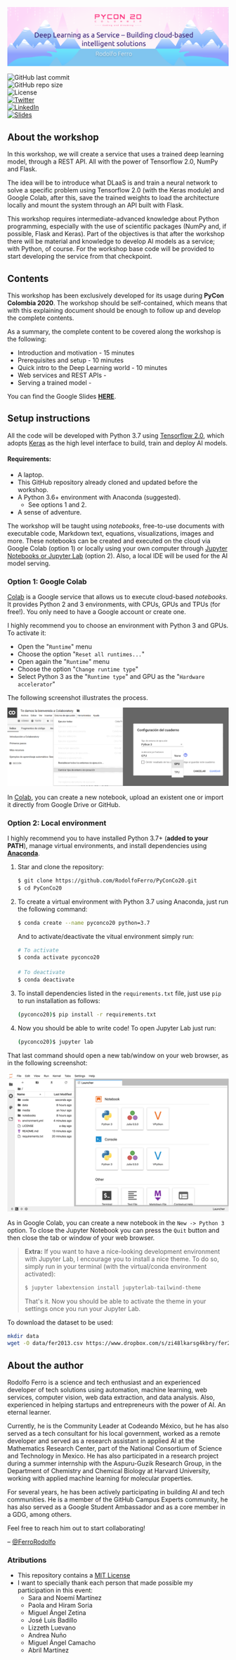 ![PyConCo20](media/banner.png)

![GitHub last commit](https://img.shields.io/github/last-commit/RodolfoFerro/PyConCo20?style=for-the-badge) <br>
![GitHub repo size](https://img.shields.io/github/repo-size/RodolfoFerro/PyConCo20?style=for-the-badge) <br>
![License](https://img.shields.io/github/license/RodolfoFerro/PyConCo20?style=for-the-badge) <br>
[![Twitter](https://img.shields.io/twitter/follow/FerroRodolfo?label=Twitter&logo=twitter&style=for-the-badge)](https://twitter.com/FerroRodolfo/) <br>
[![LinkedIn](https://img.shields.io/badge/-LinkedIn-black.svg?style=for-the-badge&logo=linkedin&colorB=555)](https://www.linkedin.com/in/rodolfoferro/) <br>
[![Slides](https://img.shields.io/static/v1?label=Slides&message=Google%20Slides&color=tomato&style=for-the-badge)](#)



## About the workshop

In this workshop, we will create a service that uses a trained deep learning model, through a REST API. All with the power of Tensorflow 2.0, NumPy and Flask.

The idea will be to introduce what DLaaS is and train a neural network to solve a specific problem using Tensorflow 2.0 (with the Keras module) and Google Colab, after this, save the trained weights to load the architecture locally and mount the system through an API built with Flask.

This workshop requires intermediate-advanced knowledge about Python programming, especially with the use of scientific packages (NumPy and, if possible, Flask and Keras). Part of the objectives is that after the workshop there will be material and knowledge to develop AI models as a service; with Python, of course. For the workshop base code will be provided to start developing the service from that checkpoint.


## Contents

This workshop has been exclusively developed for its usage during **PyCon Colombia 2020**. The workshop should be self-contained, which means that with this explaining document should be enough to follow up and develop the complete contents.

As a summary, the complete content to be covered along the workshop is the following:
- Introduction and motivation - 15 minutes
- Prerequisites and setup - 10 minutes
- Quick intro to the Deep Learning world - 10 minutes
- Web services and REST APIs -
- Serving a trained model -

You can find the Google Slides [**HERE**](#).


## Setup instructions

All the code will be developed with Python 3.7 using [Tensorflow 2.0](https://www.tensorflow.org/), which adopts [Keras](https://www.tensorflow.org/versions/r2.0/api_docs/python/tf/keras) as the high level interface to build, train and deploy AI models.

#### Requirements:

* A laptop.
* This GitHub repository already cloned and updated before the workshop.
* A Python 3.6+ environment with Anaconda (suggested).
  * See options 1 and 2.
* A sense of adventure.

The workshop will be taught using *notebooks*, free-to-use documents with executable code, Markdown text, equations, visualizations, images and more. These notebooks can be created and executed on the cloud via Google Colab (option 1) or locally using your own computer through [Jupyter Notebooks or Jupyter Lab](https://jupyter.org/) (option 2). Also, a local IDE will be used for the AI model serving.

### Option 1: Google Colab

[Colab](https://colab.research.google.com) is a Google service that allows us to execute cloud-based *notebooks*. It provides Python 2 and 3 environments, with CPUs, GPUs and TPUs (for free!). You only need to have a Google account or create one.

I highly recommend you to choose an environment with Python 3 and GPUs. To activate it:

* Open the "`Runtime`" menu
* Choose the option "`Reset all runtimes...`"
* Open again the "`Runtime`" menu
* Choose the option "`Change runtime type`"
* Select Python 3 as the "`Runtime type`" and GPU as the "`Hardware accelerator`"

The following screenshot illustrates the process.

![Google Colab](media/accelerator.png)

In [Colab](https://colab.research.google.com), you can create a new notebook, upload an existent one or import it directly from Google Drive or GitHub.

### Option 2: Local environment

I highly recommend you to have installed Python 3.7+ (**added to your PATH**), manage virtual environments, and install dependencies using [**Anaconda**](https://www.anaconda.com/).

1. Star and clone the repository:

   ```bash
   $ git clone https://github.com/RodolfoFerro/PyConCo20.git
   $ cd PyConCo20
   ```

2. To create a virtual environment with Python 3.7 using Anaconda, just run the following command:

   ```bash
   $ conda create --name pyconco20 python=3.7
   ```

   And to activate/deactivate the vitual environment simply run:

   ```bash
   # To activate
   $ conda activate pyconco20

   # To deactivate
   $ conda deactivate
   ```

3. To install dependencies listed in the `requirements.txt` file, just use `pip` to run installation as follows:

   ```bash
   (pyconco20)$ pip install -r requirements.txt
   ```

4. Now you should be able to write code! To open Jupyter Lab just run:

   ```bash
   (pyconco20)$ jupyter lab
   ```

That last command should open a new tab/window on your web browser, as in the following screenshot:

![Jupyter Lab](media/jupyter_lab.png)

As in Google Colab, you can create a new notebook in the `New -> Python 3` option. To close the Jupyter Notebook you can press the `Quit` button and then close the tab or window of your web browser.

> **Extra:**
> If you want to have a nice-looking development environment with Jupyter Lab, I encourage you to install a nice theme. To do so, simply run in your terminal (with the virtual/conda environment activated):
> ```bash
> $ jupyter labextension install jupyterlab-tailwind-theme
> ```
> That's it. Now you should be able to activate the theme in your settings once you run your Jupyter Lab.

To download the dataset to be used:
```bash
mkdir data
wget -O data/fer2013.csv https://www.dropbox.com/s/zi48lkarsg4kbry/fer2013.csv\?dl\=1
```

## About the author

Rodolfo Ferro is a science and tech enthusiast and an experienced developer of tech solutions using automation, machine learning, web services, computer vision, web data extraction, and data analysis. Also, experienced in helping startups and entrepreneurs with the power of AI. An eternal learner.

Currently, he is the Community Leader at Codeando México, but he has also served as a tech consultant for his local government, worked as a remote developer and served as a research assistant in applied AI at the Mathematics Research Center, part of the National Consortium of Science and Technology in Mexico. He has also participated in a research project during a summer internship with the Aspuru-Guzik Research Group, in the Department of Chemistry and Chemical Biology at Harvard University, working with applied machine learning for molecular properties.

For several years, he has been actively participating in building AI and tech communities. He is a member of the GitHub Campus Experts community, he has also served as a Google Student Ambassador and as a core member in a GDG, among others.

Feel free to reach him out to start collaborating!

– [@FerroRodolfo](https://twitter.com/FerroRodolfo/)


### Atributions

- This repository contains a [MIT License](https://github.com/RodolfoFerro/PyConCo20/blob/master/LICENSE)
- I want to specially thank each person that made possible my participation in this event:
  - Sara and Noemí Martínez
  - Paola and Hiram Soria
  - Miguel Ángel Zetina
  - José Luis Badillo
  - Lizzeth Luevano
  - Andrea Nuño
  - Miguel Ángel Camacho
  - Abril Martínez
